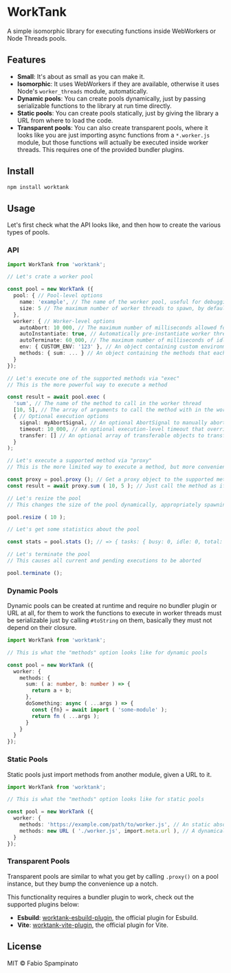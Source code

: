 # WorkTank

A simple isomorphic library for executing functions inside WebWorkers or Node Threads pools.

## Features

- **Small**: It's about as small as you can make it.
- **Isomorphic**: It uses WebWorkers if they are available, otherwise it uses Node's `worker_threads` module, automatically.
- **Dynamic pools**: You can create pools dynamically, just by passing serializable functions to the library at run time directly.
- **Static pools**: You can create pools statically, just by giving the library a URL from where to load the code.
- **Transparent pools**: You can also create transparent pools, where it looks like you are just importing async functions from a `*.worker.js` module, but those functions will actually be executed inside worker threads. This requires one of the provided bundler plugins.

## Install

```sh
npm install worktank
```

## Usage

Let's first check what the API looks like, and then how to create the various types of pools.

### API

```ts
import WorkTank from 'worktank';

// Let's crate a worker pool

const pool = new WorkTank ({
  pool: { // Pool-level options
    name: 'example', // The name of the worker pool, useful for debugging purposes
    size: 5 // The maximum number of worker threads to spawn, by default they will only get spawned when needed
  },
  worker: { // Worker-level options
    autoAbort: 10_000, // The maximum number of milliseconds allowed for each result before terminating execution, disabled by default
    autoInstantiate: true, // Automatically pre-instantiate worker threads before they are needed, filling up the pool, disabled by default
    autoTerminate: 60_000, // The maximum number of milliseconds of idleness allowed before terminating a worker, disabled by default
    env: { CUSTOM_ENV: '123' }, // An object containing custom environment variables to pass to the worker threads, empty by default
    methods: { sum: ... } // An object containing the methods that each worker will support, we'll see how to create this object later
  }
});

// Let's execute one of the supported methods via "exec"
// This is the more powerful way to execute a method

const result = await pool.exec (
  'sum', // The name of the method to call in the worker thread
  [10, 5], // The array of arguments to call the method with in the worker thread
  { // Optional execution options
    signal: myAbortSignal, // An optional AbortSignal to manually abort execution with
    timeout: 10_000, // An optional execution-level timeout that overrides the "autoAbort" worker-level option
    transfer: [] // An optional array of transferable objects to transfer to the worker thread
  }
);

// Let's execute a supported method via "proxy"
// This is the more limited way to execute a method, but more convenient

const proxy = pool.proxy (); // Get a proxy object to the supported methods
const result = await proxy.sum ( 10, 5 ); // Just call the method as if it was a normal function

// Let's resize the pool
// This changes the size of the pool dynamically, appropriately spawning missing workers or eventually terminating excess idle workers

pool.resize ( 10 );

// Let's get some statistics about the pool

const stats = pool.stats (); // => { tasks: { busy: 0, idle: 0, total: 0 }, workers: { busy: 0, idle: 10, total: 0 } }

// Let's terminate the pool
// This causes all current and pending executions to be aborted

pool.terminate ();
```

### Dynamic Pools

Dynamic pools can be created at runtime and require no bundler plugin or URL at all, for them to work the functions to execute in worker threads must be serializable just by calling `#toString` on them, basically they must not depend on their closure.

```ts
import WorkTank from 'worktank';

// This is what the "methods" option looks like for dynamic pools

const pool = new WorkTank ({
  worker: {
    methods: {
      sum: ( a: number, b: number ) => {
        return a + b;
      },
      doSomething: async ( ...args ) => {
        const {fn} = await import ( 'some-module' );
        return fn ( ...args );
      }
    }
  }
});
```

### Static Pools

Static pools just import methods from another module, given a URL to it.

```ts
import WorkTank from 'worktank';

// This is what the "methods" option looks like for static pools

const pool = new WorkTank ({
  worker: {
    methods: 'https://example.com/path/to/worker.js', // An static absolute URL to the worker module
    methods: new URL ( './worker.js', import.meta.url ), // A dynamically constructed absolute URL to the worker module
  }
});
```

### Transparent Pools

Transparent pools are similar to what you get by calling `.proxy()` on a pool instance, but they bump the convenience up a notch.

This functionality requires a bundler plugin to work, check out the supported plugins below:

- **Esbuild**: [worktank-esbuild-plugin](https://github.com/fabiospampinato/worktank-esbuild-plugin), the official plugin for Esbuild.
- **Vite**: [worktank-vite-plugin](https://github.com/fabiospampinato/worktank-vite-plugin), the official plugin for Vite.

## License

MIT © Fabio Spampinato
